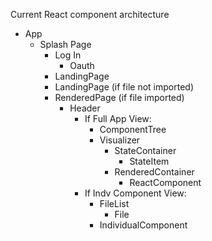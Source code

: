 Current React component architecture

- App
  - Splash Page
    - Log In
      - Oauth
    - LandingPage
    - LandingPage (if file not imported)
    - RenderedPage (if file imported)
      - Header
        - If Full App View:
          - ComponentTree
          - Visualizer
            - StateContainer
              - StateItem
            - RenderedContainer
              - ReactComponent
        - If Indv Component View:
          - FileList
            - File
          - IndividualComponent
